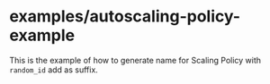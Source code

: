 examples/autoscaling-policy-example
===================================
This is the example of how to generate name for Scaling Policy with `random_id` add as suffix.